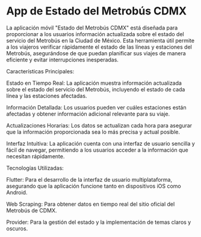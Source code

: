 # App de Estado del Metrobús CDMX

La aplicación móvil "Estado del Metrobús CDMX" está diseñada para proporcionar a los usuarios información actualizada sobre el estado del servicio del Metrobús en la Ciudad de México. Esta herramienta útil permite a los viajeros verificar rápidamente el estado de las líneas y estaciones del Metrobús, asegurándose de que puedan planificar sus viajes de manera eficiente y evitar interrupciones inesperadas.

Características Principales:

Estado en Tiempo Real: La aplicación muestra información actualizada sobre el estado del servicio del Metrobús, incluyendo el estado de cada línea y las estaciones afectadas.

Información Detallada: Los usuarios pueden ver cuáles estaciones están afectadas y obtener información adicional relevante para su viaje.

Actualizaciones Horarias: Los datos se actualizan cada hora para asegurar que la información proporcionada sea lo más precisa y actual posible.

Interfaz Intuitiva: La aplicación cuenta con una interfaz de usuario sencilla y fácil de navegar, permitiendo a los usuarios acceder a la información que necesitan rápidamente.

Tecnologías Utilizadas:

Flutter: Para el desarrollo de la interfaz de usuario multiplataforma, asegurando que la aplicación funcione tanto en dispositivos iOS como Android.

Web Scraping: Para obtener datos en tiempo real del sitio oficial del Metrobús de CDMX.

Provider: Para la gestión del estado y la implementación de temas claros y oscuros.
